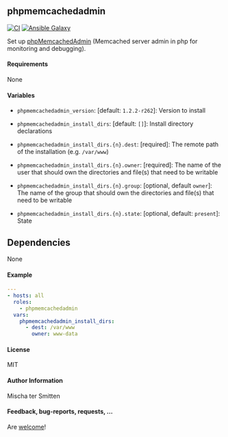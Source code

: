 ## phpmemcachedadmin

[![CI](https://github.com/Oefenweb/ansible-phpmemcachedadmin/workflows/CI/badge.svg)](https://github.com/Oefenweb/ansible-phpmemcachedadmin/actions?query=workflow%3ACI)
[![Ansible Galaxy](http://img.shields.io/badge/ansible--galaxy-phpmemcachedadmin-blue.svg)](https://galaxy.ansible.com/Oefenweb/phpmemcachedadmin)

Set up [phpMemcachedAdmin](https://code.google.com/p/phpmemcacheadmin/) (Memcached server admin in php for monitoring and debugging).

#### Requirements

None

#### Variables

* `phpmemcachedadmin_version`: [default: `1.2.2-r262`]: Version to install

* `phpmemcachedadmin_install_dirs`: [default: `[]`]: Install directory declarations
* `phpmemcachedadmin_install_dirs.{n}.dest`: [required]: The remote path of the installation (e.g. `/var/www`)
* `phpmemcachedadmin_install_dirs.{n}.owner`: [required]: The name of the user that should own the directories and file(s) that need to be writable
* `phpmemcachedadmin_install_dirs.{n}.group`: [optional, default `owner`]: The name of the group that should own the directories and file(s) that need to be writable
* `phpmemcachedadmin_install_dirs.{n}.state`: [optional, default: `present`]: State

## Dependencies

None

#### Example

```yaml
---
- hosts: all
  roles:
    - phpmemcachedadmin
  vars:
    phpmemcachedadmin_install_dirs:
      - dest: /var/www
        owner: www-data
```

#### License

MIT

#### Author Information

Mischa ter Smitten

#### Feedback, bug-reports, requests, ...

Are [welcome](https://github.com/Oefenweb/ansible-phpmemcachedadmin/issues)!
